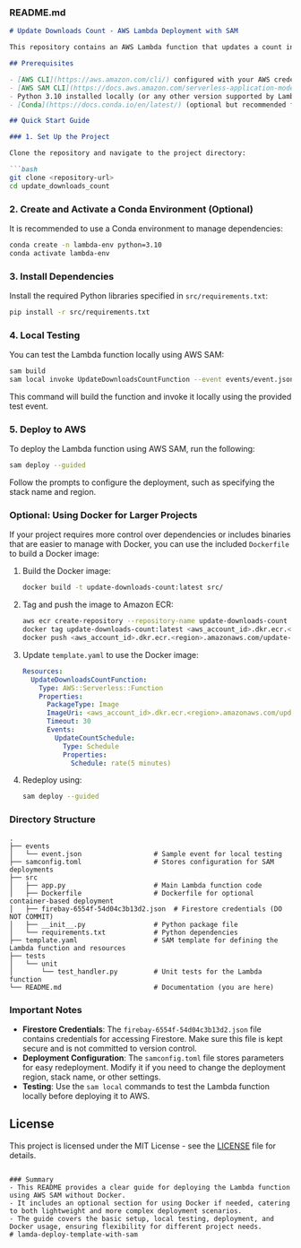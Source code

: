 ### README.md

```markdown
# Update Downloads Count - AWS Lambda Deployment with SAM

This repository contains an AWS Lambda function that updates a count in Firestore every 5 minutes. The deployment is managed using AWS SAM (Serverless Application Model).

## Prerequisites

- [AWS CLI](https://aws.amazon.com/cli/) configured with your AWS credentials
- [AWS SAM CLI](https://docs.aws.amazon.com/serverless-application-model/latest/developerguide/install-sam-cli.html)
- Python 3.10 installed locally (or any other version supported by Lambda)
- [Conda](https://docs.conda.io/en/latest/) (optional but recommended for environment management)

## Quick Start Guide

### 1. Set Up the Project

Clone the repository and navigate to the project directory:

```bash
git clone <repository-url>
cd update_downloads_count
```

### 2. Create and Activate a Conda Environment (Optional)

It is recommended to use a Conda environment to manage dependencies:

```bash
conda create -n lambda-env python=3.10
conda activate lambda-env
```

### 3. Install Dependencies

Install the required Python libraries specified in `src/requirements.txt`:

```bash
pip install -r src/requirements.txt
```

### 4. Local Testing

You can test the Lambda function locally using AWS SAM:

```bash
sam build
sam local invoke UpdateDownloadsCountFunction --event events/event.json
```

This command will build the function and invoke it locally using the provided test event.

### 5. Deploy to AWS

To deploy the Lambda function using AWS SAM, run the following:

```bash
sam deploy --guided
```

Follow the prompts to configure the deployment, such as specifying the stack name and region.

### Optional: Using Docker for Larger Projects

If your project requires more control over dependencies or includes binaries that are easier to manage with Docker, you can use the included `Dockerfile` to build a Docker image:

1. Build the Docker image:

   ```bash
   docker build -t update-downloads-count:latest src/
   ```

2. Tag and push the image to Amazon ECR:

   ```bash
   aws ecr create-repository --repository-name update-downloads-count
   docker tag update-downloads-count:latest <aws_account_id>.dkr.ecr.<region>.amazonaws.com/update-downloads-count:latest
   docker push <aws_account_id>.dkr.ecr.<region>.amazonaws.com/update-downloads-count:latest
   ```

3. Update `template.yaml` to use the Docker image:

   ```yaml
   Resources:
     UpdateDownloadsCountFunction:
       Type: AWS::Serverless::Function
       Properties:
         PackageType: Image
         ImageUri: <aws_account_id>.dkr.ecr.<region>.amazonaws.com/update-downloads-count:latest
         Timeout: 30
         Events:
           UpdateCountSchedule:
             Type: Schedule
             Properties:
               Schedule: rate(5 minutes)
   ```

4. Redeploy using:

   ```bash
   sam deploy --guided
   ```

### Directory Structure

```
.
├── events
│   └── event.json                  # Sample event for local testing
├── samconfig.toml                  # Stores configuration for SAM deployments
├── src
│   ├── app.py                      # Main Lambda function code
│   ├── Dockerfile                  # Dockerfile for optional container-based deployment
│   ├── firebay-6554f-54d04c3b13d2.json  # Firestore credentials (DO NOT COMMIT)
│   ├── __init__.py                 # Python package file
│   └── requirements.txt            # Python dependencies
├── template.yaml                   # SAM template for defining the Lambda function and resources
├── tests
│   └── unit
│       └── test_handler.py         # Unit tests for the Lambda function
└── README.md                       # Documentation (you are here)
```

### Important Notes

- **Firestore Credentials**: The `firebay-6554f-54d04c3b13d2.json` file contains credentials for accessing Firestore. Make sure this file is kept secure and is not committed to version control.
- **Deployment Configuration**: The `samconfig.toml` file stores parameters for easy redeployment. Modify it if you need to change the deployment region, stack name, or other settings.
- **Testing**: Use the `sam local` commands to test the Lambda function locally before deploying it to AWS.

## License

This project is licensed under the MIT License - see the [LICENSE](LICENSE) file for details.
```

### Summary
- This README provides a clear guide for deploying the Lambda function using AWS SAM without Docker.
- It includes an optional section for using Docker if needed, catering to both lightweight and more complex deployment scenarios.
- The guide covers the basic setup, local testing, deployment, and Docker usage, ensuring flexibility for different project needs.
# lamda-deploy-template-with-sam

